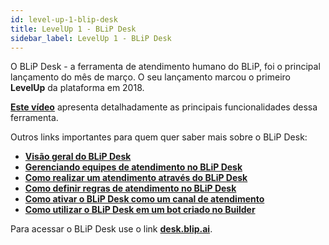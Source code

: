 ```yaml
---
id: level-up-1-blip-desk
title: LevelUp 1 - BLiP Desk
sidebar_label: LevelUp 1 - BLiP Desk
---
```


O BLiP Desk - a ferramenta de atendimento humano do BLiP, foi o principal lançamento do mês de março. O seu lançamento marcou o primeiro **LevelUp** da plataforma em 2018.

[**Este vídeo**](https://www.facebook.com/blip.messaging/videos/1853520338012231/) apresenta detalhadamente as principais funcionalidades dessa ferramenta.

Outros links importantes para quem quer saber mais sobre o BLiP Desk:

* [**Visão geral do BLiP Desk**](concepts/blip-desk/desk-visao-geral-desk.md)
* [**Gerenciando equipes de atendimento no BLiP Desk**](practice/blip-desk/desk-gerenciamento-equipes.md)
* [**Como realizar um atendimento através do BLiP Desk**](practice/blip-desk/desk-como-realizar-um-atendimento-atraves-do-blip-desk.md)
* [**Como definir regras de atendimento no BLiP Desk**](practice/blip-desk/desk-como-definir-regras-atendimento.md)
* [**Como ativar o BLiP Desk como um canal de atendimento**](practice/blip-desk/desk-como-ativar-blip-desk-canal.md)
* [**Como utilizar o BLiP Desk em um bot criado no Builder**](concepts/builder/builder-o-que-e-um-bloco-de-atendimento.md)

Para acessar o BLiP Desk use o link [**desk.blip.ai**](https://desk.blip.ai).